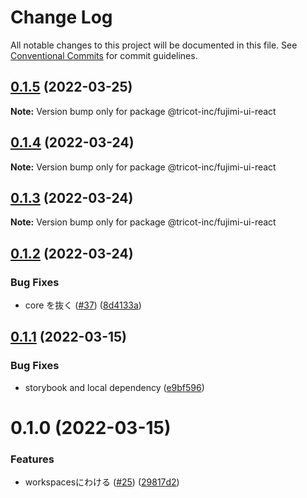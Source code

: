 # Change Log

All notable changes to this project will be documented in this file.
See [Conventional Commits](https://conventionalcommits.org) for commit guidelines.

## [0.1.5](https://github.com/tricot-inc/fujimi-ui/compare/@tricot-inc/fujimi-ui-react@0.1.4...@tricot-inc/fujimi-ui-react@0.1.5) (2022-03-25)

**Note:** Version bump only for package @tricot-inc/fujimi-ui-react





## [0.1.4](https://github.com/tricot-inc/fujimi-ui/compare/@tricot-inc/fujimi-ui-react@0.1.3...@tricot-inc/fujimi-ui-react@0.1.4) (2022-03-24)

**Note:** Version bump only for package @tricot-inc/fujimi-ui-react





## [0.1.3](https://github.com/tricot-inc/fujimi-ui/compare/@tricot-inc/fujimi-ui-react@0.1.2...@tricot-inc/fujimi-ui-react@0.1.3) (2022-03-24)

**Note:** Version bump only for package @tricot-inc/fujimi-ui-react





## [0.1.2](https://github.com/tricot-inc/fujimi-ui/compare/@tricot-inc/fujimi-ui-react@0.1.1...@tricot-inc/fujimi-ui-react@0.1.2) (2022-03-24)


### Bug Fixes

* core を抜く ([#37](https://github.com/tricot-inc/fujimi-ui/issues/37)) ([8d4133a](https://github.com/tricot-inc/fujimi-ui/commit/8d4133afbab4a3cd1e3f19d781ab4b906e5a127b))





## [0.1.1](https://github.com/tricot-inc/fujimi-ui/compare/@tricot-inc/fujimi-ui-react@0.1.0...@tricot-inc/fujimi-ui-react@0.1.1) (2022-03-15)


### Bug Fixes

* storybook and local dependency ([e9bf596](https://github.com/tricot-inc/fujimi-ui/commit/e9bf5962656bc06423ba9760ba9cb13d82f44629))





# 0.1.0 (2022-03-15)


### Features

* workspacesにわける ([#25](https://github.com/tricot-inc/fujimi-ui/issues/25)) ([29817d2](https://github.com/tricot-inc/fujimi-ui/commit/29817d2d53109e3cabd3de04b76e1e2198738d69))
